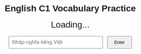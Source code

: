 <!DOCTYPE html>
<html>
<head>
  <meta charset="UTF-8">
  <title>Learn C1 Vocabulary</title>
  <style>
    body { font-family: sans-serif; padding: 30px; text-align: center; }
    #word { font-size: 2em; margin: 20px 0; }
    input { font-size: 1.2em; padding: 8px; width: 300px; }
    button { padding: 10px 20px; font-size: 1em; margin-left: 10px; }
    #result { margin-top: 20px; font-weight: bold; }
  </style>
</head>
<body>
  <h1>English C1 Vocabulary Practice</h1>
  <div id="word">Loading...</div>
  <input type="text" id="input" placeholder="Nhập nghĩa tiếng Việt">
  <button onclick="check()">Enter</button>
  <div id="result"></div>

  <script>
    const words = [
      { word: "paradox", meaning: "nghịch lý" },
      { word: "hierarchy", meaning: "hệ thống cấp bậc" },
      { word: "autonomy", meaning: "quyền tự trị" },
      { word: "coherent", meaning: "mạch lạc" },
      { word: "meticulous", meaning: "tỉ mỉ" },
      // thêm từ khác vào đây nha
    ];

    let currentIndex = 0;
    let wrongList = [];

    function showWord() {
      document.getElementById("word").innerText = words[currentIndex].word;
      document.getElementById("input").value = '';
      document.getElementById("result").innerText = '';
    }

    function check() {
      const userInput = document.getElementById("input").value.trim();
      const correctMeaning = words[currentIndex].meaning;

      if (userInput.includes(correctMeaning.slice(0, 3))) {
        document.getElementById("result").innerText = "✅ Đúng rồi!";
      } else {
        document.getElementById("result").innerText = "❌ Sai rồi!";
        wrongList.push(words[currentIndex]);
      }

      currentIndex++;
      if (currentIndex < words.length) {
        setTimeout(showWord, 1000);
      } else {
        setTimeout(() => {
          document.getElementById("word").innerText = "Hoàn tất!";
          document.getElementById("input").style.display = "none";
          document.querySelector("button").style.display = "none";
          document.getElementById("result").innerText = `Sai ${wrongList.length} từ`;
        }, 1000);
      }
    }

    showWord();
  </script>
</body>
</html>
